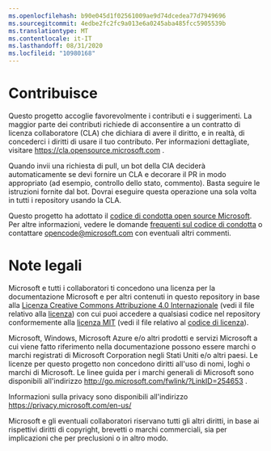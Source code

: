 ```yaml
---
ms.openlocfilehash: b90e045d1f02561009ae9d74dcedea77d7949696
ms.sourcegitcommit: 4edbe2fc2fc9a013e6a0245aba485fcc5905539b
ms.translationtype: MT
ms.contentlocale: it-IT
ms.lasthandoff: 08/31/2020
ms.locfileid: "10980168"
---
```


# Contribuisce

Questo progetto accoglie favorevolmente i contributi e i suggerimenti.  La maggior parte dei contributi richiede di acconsentire a un contratto di licenza collaboratore (CLA) che dichiara di avere il diritto, e in realtà, di concederci i diritti di usare il tuo contributo. Per informazioni dettagliate, visitare https://cla.opensource.microsoft.com .

Quando invii una richiesta di pull, un bot della CIA deciderà automaticamente se devi fornire un CLA e decorare il PR in modo appropriato (ad esempio, controllo dello stato, commento). Basta seguire le istruzioni fornite dal bot. Dovrai eseguire questa operazione una sola volta in tutti i repository usando la CLA.

Questo progetto ha adottato il [codice di condotta open source Microsoft](https://opensource.microsoft.com/codeofconduct/).
Per altre informazioni, vedere le domande [frequenti sul codice di condotta](https://opensource.microsoft.com/codeofconduct/faq/) o contattare [opencode@microsoft.com](mailto:opencode@microsoft.com) con eventuali altri commenti.

# Note legali

Microsoft e tutti i collaboratori ti concedono una licenza per la documentazione Microsoft e per altri contenuti in questo repository in base alla [Licenza Creative Commons Attribuzione 4.0 Internazionale](https://creativecommons.org/licenses/by/4.0/legalcode) (vedi il file relativo alla [licenza](LICENSE)) con cui puoi accedere a qualsiasi codice nel repository conformemente alla [licenza MIT](https://opensource.org/licenses/MIT) (vedi il file relativo al [codice di licenza](LICENSE-CODE)).

Microsoft, Windows, Microsoft Azure e/o altri prodotti e servizi Microsoft a cui viene fatto riferimento nella documentazione possono essere marchi o marchi registrati di Microsoft Corporation negli Stati Uniti e/o altri paesi.
Le licenze per questo progetto non concedono diritti all'uso di nomi, loghi o marchi di Microsoft.
Le linee guida per i marchi generali di Microsoft sono disponibili all'indirizzo http://go.microsoft.com/fwlink/?LinkID=254653 .

Informazioni sulla privacy sono disponibili all'indirizzo https://privacy.microsoft.com/en-us/

Microsoft e gli eventuali collaboratori riservano tutti gli altri diritti, in base ai rispettivi diritti di copyright, brevetti o marchi commerciali, sia per implicazioni che per preclusioni o in altro modo.
